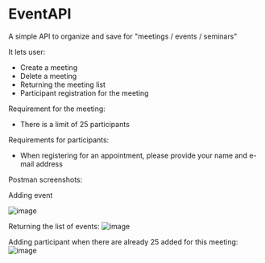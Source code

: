 # EventAPI

A simple API to organize and save for "meetings / events / seminars"

It lets user:

- Create a meeting
- Delete a meeting
- Returning the meeting list
- Participant registration for the meeting

Requirement for the meeting:

- There is a limit of 25 participants

Requirements for participants:

- When registering for an appointment, please provide your name and e-mail address

Postman screenshots:

Adding event

![image](https://user-images.githubusercontent.com/25528189/120087134-cc25b880-c0e5-11eb-841a-6fd8562f226a.png)

Returning the list of events:
![image](https://user-images.githubusercontent.com/25528189/120087214-54a45900-c0e6-11eb-97e8-37c284dd38b0.png)

Adding participant when there are already 25 added for this meeting:
![image](https://user-images.githubusercontent.com/25528189/120087275-c41a4880-c0e6-11eb-8414-296894b18b2f.png)




